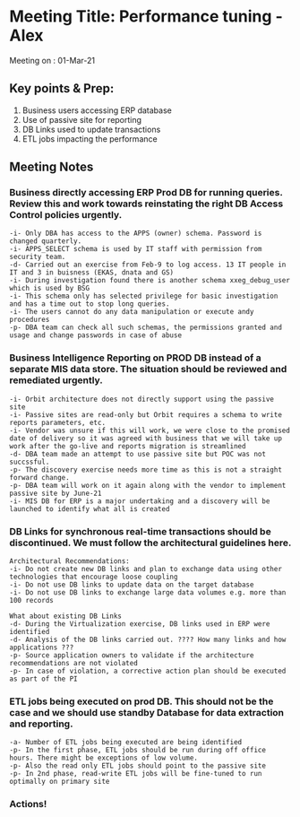 # Meeting Title: Performance tuning - Alex 
Meeting on   : 01-Mar-21  

## Key points & Prep:
1. Business users accessing ERP database 
2. Use of passive site for reporting
3. DB Links used to update transactions
4. ETL jobs impacting the performance

## Meeting Notes

### Business directly accessing ERP Prod DB for running queries. Review this and work towards reinstating the right DB Access Control policies urgently.
    -i- Only DBA has access to the APPS (owner) schema. Password is changed quarterly. 
    -i- APPS_SELECT schema is used by IT staff with permission from security team.
    -d- Carried out an exercise from Feb-9 to log access. 13 IT people in IT and 3 in buisness (EKAS, dnata and GS)
    -i- During investigation found there is another schema xxeg_debug_user which is used by BSG
    -i- This schema only has selected privilege for basic investigation and has a time out to stop long queries.
    -i- The users cannot do any data manipulation or execute andy procedures
    -p- DBA team can check all such schemas, the permissions granted and usage and change passwords in case of abuse 

### Business Intelligence Reporting on PROD DB instead of a separate MIS data store. The situation should be reviewed and remediated urgently.
    -i- Orbit architecture does not directly support using the passive site
    -i- Passive sites are read-only but Orbit requires a schema to write reports parameters, etc. 
    -i- Vendor was unsure if this will work, we were close to the promised date of delivery so it was agreed with business that we will take up work after the go-live and reports migration is streamlined
    -d- DBA team made an attempt to use passive site but POC was not succssful. 
    -p- The discovery exercise needs more time as this is not a straight forward change. 
    -p- DBA team will work on it again along with the vendor to implement passive site by June-21
    -i- MIS DB for ERP is a major undertaking and a discovery will be launched to identify what all is created 

### DB Links for synchronous real-time transactions should be discontinued. We must follow the architectural guidelines here.
    Architectural Recommendations:
    -i- Do not create new DB links and plan to exchange data using other technologies that encourage loose coupling
    -i- Do not use DB links to update data on the target database
    -i- Do not use DB links to exchange large data volumes e.g. more than 100 records

    What about existing DB Links
    -d- During the Virtualization exercise, DB links used in ERP were identified
    -d- Analysis of the DB links carried out. ???? How many links and how applications ??? 
    -p- Source application owners to validate if the architecture recommendations are not violated
    -p- In case of violation, a corrective action plan should be executed as part of the PI

### ETL jobs being executed on prod DB. This should not be the case and we should use standby Database for data extraction and reporting.
    -a- Number of ETL jobs being executed are being identified
    -p- In the first phase, ETL jobs should be run during off office hours. There might be exceptions of low volume. 
    -p- Also the read only ETL jobs should point to the passive site
    -p- In 2nd phase, read-write ETL jobs will be fine-tuned to run optimally on primary site 

### Actions!

